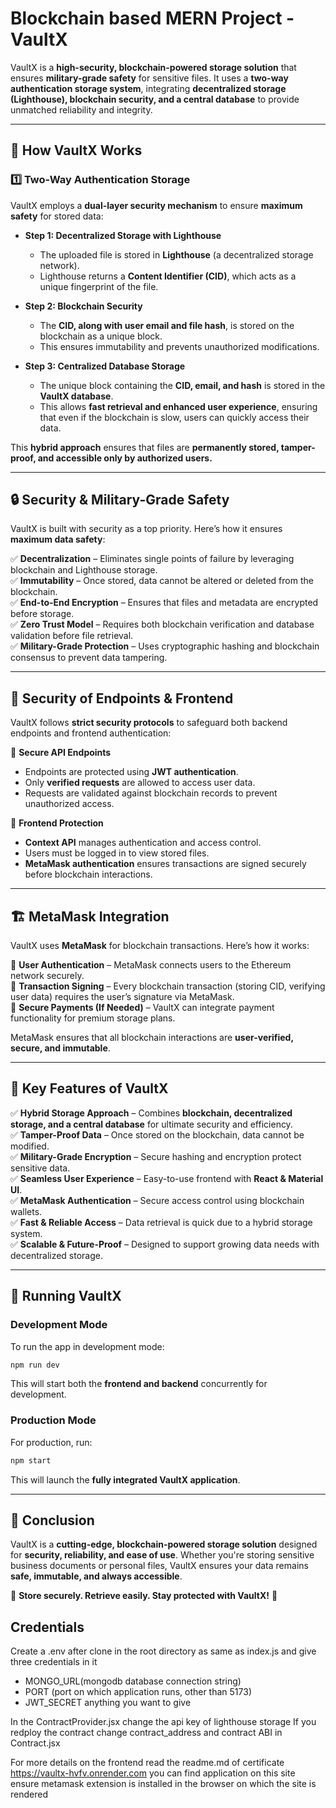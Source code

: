 # Blockchain based MERN Project - VaultX

VaultX is a **high-security, blockchain-powered storage solution** that ensures **military-grade safety** for sensitive files. It uses a **two-way authentication storage system**, integrating **decentralized storage (Lighthouse), blockchain security, and a central database** to provide unmatched reliability and integrity.

---

## 🚀 How VaultX Works

### 1️⃣ **Two-Way Authentication Storage**
VaultX employs a **dual-layer security mechanism** to ensure **maximum safety** for stored data:
- **Step 1: Decentralized Storage with Lighthouse**  
  - The uploaded file is stored in **Lighthouse** (a decentralized storage network).
  - Lighthouse returns a **Content Identifier (CID)**, which acts as a unique fingerprint of the file.

- **Step 2: Blockchain Security**  
  - The **CID, along with user email and file hash**, is stored on the blockchain as a unique block.
  - This ensures immutability and prevents unauthorized modifications.

- **Step 3: Centralized Database Storage**  
  - The unique block containing the **CID, email, and hash** is stored in the **VaultX database**.
  - This allows **fast retrieval and enhanced user experience**, ensuring that even if the blockchain is slow, users can quickly access their data.

This **hybrid approach** ensures that files are **permanently stored, tamper-proof, and accessible only by authorized users.**

---

## 🔒 Security & Military-Grade Safety

VaultX is built with security as a top priority. Here’s how it ensures **maximum data safety**:

✅ **Decentralization** – Eliminates single points of failure by leveraging blockchain and Lighthouse storage.  
✅ **Immutability** – Once stored, data cannot be altered or deleted from the blockchain.  
✅ **End-to-End Encryption** – Ensures that files and metadata are encrypted before storage.  
✅ **Zero Trust Model** – Requires both blockchain verification and database validation before file retrieval.  
✅ **Military-Grade Protection** – Uses cryptographic hashing and blockchain consensus to prevent data tampering.  

---

## 🔐 Security of Endpoints & Frontend

VaultX follows **strict security protocols** to safeguard both backend endpoints and frontend authentication:

🔹 **Secure API Endpoints**  
- Endpoints are protected using **JWT authentication**.
- Only **verified requests** are allowed to access user data.
- Requests are validated against blockchain records to prevent unauthorized access.

🔹 **Frontend Protection**  
- **Context API** manages authentication and access control.
- Users must be logged in to view stored files.
- **MetaMask authentication** ensures transactions are signed securely before blockchain interactions.

---

## 🏗️ MetaMask Integration

VaultX uses **MetaMask** for blockchain transactions. Here’s how it works:

🔹 **User Authentication** – MetaMask connects users to the Ethereum network securely.  
🔹 **Transaction Signing** – Every blockchain transaction (storing CID, verifying user data) requires the user’s signature via MetaMask.  
🔹 **Secure Payments (If Needed)** – VaultX can integrate payment functionality for premium storage plans.  

MetaMask ensures that all blockchain interactions are **user-verified, secure, and immutable**.

---

## 🌟 Key Features of VaultX

✅ **Hybrid Storage Approach** – Combines **blockchain, decentralized storage, and a central database** for ultimate security and efficiency.  
✅ **Tamper-Proof Data** – Once stored on the blockchain, data cannot be modified.  
✅ **Military-Grade Encryption** – Secure hashing and encryption protect sensitive data.  
✅ **Seamless User Experience** – Easy-to-use frontend with **React & Material UI**.  
✅ **MetaMask Authentication** – Secure access control using blockchain wallets.  
✅ **Fast & Reliable Access** – Data retrieval is quick due to a hybrid storage system.  
✅ **Scalable & Future-Proof** – Designed to support growing data needs with decentralized storage.  

---

## 🚀 Running VaultX

### Development Mode
To run the app in development mode:
```sh
npm run dev
```
This will start both the **frontend and backend** concurrently for development.

### Production Mode
For production, run:
```sh
npm start
```
This will launch the **fully integrated VaultX application**.

---

## 🔗 Conclusion
VaultX is a **cutting-edge, blockchain-powered storage solution** designed for **security, reliability, and ease of use**. Whether you're storing sensitive business documents or personal files, VaultX ensures your data remains **safe, immutable, and always accessible**.

🔹 **Store securely. Retrieve easily. Stay protected with VaultX!** 🚀

## Credentials 

Create a .env after clone in the root directory as same as index.js and give three credentials in it 
- MONGO_URL(mongodb database connection string)
- PORT (port on which application runs, other than 5173)
- JWT_SECRET anything you want to give 

In the ContractProvider.jsx change the api key of lighthouse storage 
If you redploy the contract change contract_address and contract ABI in Contract.jsx

For more details on the frontend read the readme.md of certificate
https://vaultx-hvfv.onrender.com you can find application on this site 
ensure metamask extension is installed in the browser on which the site is rendered 
